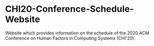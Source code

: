 # CHI20-Conference-Schedule-Website
Website which provides information on the schedule of the 2020 ACM Conference on Human Factors in Computing Systems (CHI'20).  

